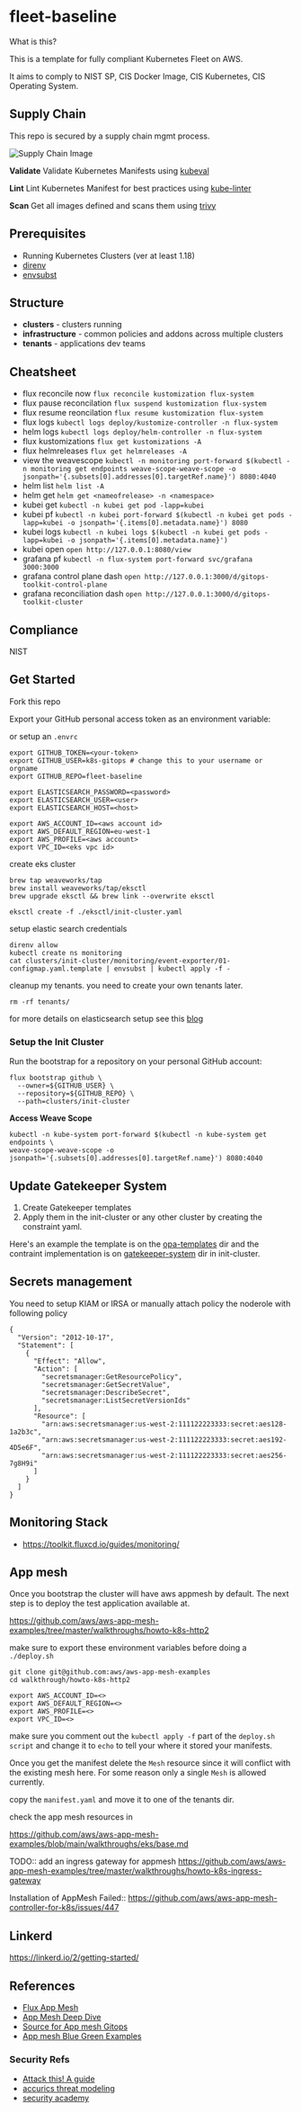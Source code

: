 # fleet-baseline

What is this?

This is a template for fully compliant Kubernetes Fleet on AWS.

It aims to comply to NIST SP, CIS Docker Image, CIS Kubernetes, CIS Operating System.

## Supply Chain

This repo is secured by a supply chain mgmt process.

![Supply Chain Image](https://raw.githubusercontent.com/k8s-gitops/fleet-baseline/main/supply-chain.png)

**Validate**
Validate Kubernetes Manifests using [kubeval]

**Lint**
Lint Kubernetes Manifest for best practices using [kube-linter]

**Scan**
Get all images defined and scans them using [trivy]

## Prerequisites

* Running Kubernetes Clusters (ver at least 1.18)
* [direnv](https://github.com/direnv/direnv)
* [envsubst](https://github.com/a8m/envsubst)
## Structure

* **clusters** - clusters running
* **infrastructure** - common policies and addons across multiple clusters
* **tenants** - applications dev teams

## Cheatsheet

* flux reconcile now `flux reconcile kustomization flux-system`
* flux pause reconcilation `flux suspend kustomization flux-system`
* flux resume reoncilation `flux resume kustomization flux-system`
* flux logs `kubectl logs deploy/kustomize-controller -n flux-system`
* helm logs `kubectl logs deploy/helm-controller -n flux-system`
* flux kustomizations `flux get kustomizations -A`
* flux helmreleases `flux get helmreleases -A`
* view the weavescope `kubectl -n monitoring port-forward $(kubectl -n monitoring get endpoints weave-scope-weave-scope -o jsonpath='{.subsets[0].addresses[0].targetRef.name}') 8080:4040`
* helm list `helm list -A`
* helm get  `helm get <nameofrelease> -n <namespace>`
* kubei get `kubectl -n kubei get pod -lapp=kubei`
* kubei pf `kubectl -n kubei port-forward $(kubectl -n kubei get pods -lapp=kubei -o jsonpath='{.items[0].metadata.name}') 8080`
* kubei logs `kubectl -n kubei logs $(kubectl -n kubei get pods -lapp=kubei -o jsonpath='{.items[0].metadata.name}')`
* kubei open `open http://127.0.0.1:8080/view`
* grafana pf `kubectl -n flux-system port-forward svc/grafana 3000:3000`
* grafana control plane dash `open http://127.0.0.1:3000/d/gitops-toolkit-control-plane`
* grafana reconciliation dash `open http://127.0.0.1:3000/d/gitops-toolkit-cluster`

## Compliance

NIST


## Get Started

Fork this repo

Export your GitHub personal access token as an environment variable:

or setup an `.envrc`

```
export GITHUB_TOKEN=<your-token>
export GITHUB_USER=k8s-gitops # change this to your username or orgname
export GITHUB_REPO=fleet-baseline

export ELASTICSEARCH_PASSWORD=<password>
export ELASTICSEARCH_USER=<user>
export ELASTICSEARCH_HOST=<host>

export AWS_ACCOUNT_ID=<aws account id>
export AWS_DEFAULT_REGION=eu-west-1
export AWS_PROFILE=<aws account>
export VPC_ID=<eks vpc id>

```

create eks cluster
```
brew tap weaveworks/tap
brew install weaveworks/tap/eksctl
brew upgrade eksctl && brew link --overwrite eksctl

eksctl create -f ./eksctl/init-cluster.yaml
```

setup elastic search credentials

```
direnv allow
kubectl create ns monitoring
cat clusters/init-cluster/monitoring/event-exporter/01-configmap.yaml.template | envsubst | kubectl apply -f -
```

cleanup my tenants. you need to create your own tenants later.
```
rm -rf tenants/
```

for more details on elasticsearch setup see this [blog](https://thechief.io/c/kenichishibata/exporting-kubernetes-events-aws-elastic-search/)

### Setup the Init Cluster
Run the bootstrap for a repository on your personal GitHub account:

```
flux bootstrap github \
  --owner=${GITHUB_USER} \
  --repository=${GITHUB_REPO} \
  --path=clusters/init-cluster
```

**Access Weave Scope**
```
kubectl -n kube-system port-forward $(kubectl -n kube-system get endpoints \
weave-scope-weave-scope -o jsonpath='{.subsets[0].addresses[0].targetRef.name}') 8080:4040
```

## Update Gatekeeper System

1. Create Gatekeeper templates
2. Apply them in the init-cluster or any other cluster by creating the constraint yaml.

Here's an example the template is on the [opa-templates](https://github.com/k8s-gitops/fleet-baseline/blob/main/infrastructure/opa-templates/constraint-template.yaml) dir and the contraint implementation is on [gatekeeper-system](https://github.com/k8s-gitops/fleet-baseline/blob/main/infrastructure/policies/gatekeeper-system/allow-registry/constraint.yaml) dir in init-cluster.

## Secrets management

You need to setup KIAM or IRSA or manually attach policy the noderole with following policy

```
{
  "Version": "2012-10-17",
  "Statement": [
    {
      "Effect": "Allow",
      "Action": [
        "secretsmanager:GetResourcePolicy",
        "secretsmanager:GetSecretValue",
        "secretsmanager:DescribeSecret",
        "secretsmanager:ListSecretVersionIds"
      ],
      "Resource": [
        "arn:aws:secretsmanager:us-west-2:111122223333:secret:aes128-1a2b3c",
        "arn:aws:secretsmanager:us-west-2:111122223333:secret:aes192-4D5e6F",
        "arn:aws:secretsmanager:us-west-2:111122223333:secret:aes256-7g8H9i"
      ]
    }
  ]
}
```

## Monitoring Stack

* https://toolkit.fluxcd.io/guides/monitoring/


## App mesh 

Once you bootstrap the cluster will have aws appmesh by default. The next step is to deploy the test application available at. 

https://github.com/aws/aws-app-mesh-examples/tree/master/walkthroughs/howto-k8s-http2

make sure to export these environment variables before doing a `./deploy.sh`

```
git clone git@github.com:aws/aws-app-mesh-examples
cd walkthrough/howto-k8s-http2

export AWS_ACCOUNT_ID=<>
export AWS_DEFAULT_REGION=<>
export AWS_PROFILE=<>
export VPC_ID=<>

```

make sure you comment out the `kubectl apply -f` part of the `deploy.sh script` and change it to `echo` to tell your where it stored your manifests.

Once you get the manifest delete the `Mesh` resource since it will conflict with the existing mesh here. For some reason only a single `Mesh` is allowed currently.

copy the `manifest.yaml` and move it to one of the tenants dir.

check the app mesh resources in

https://github.com/aws/aws-app-mesh-examples/blob/main/walkthroughs/eks/base.md


TODO:: add an ingress gateway for appmesh https://github.com/aws/aws-app-mesh-examples/tree/master/walkthroughs/howto-k8s-ingress-gateway

Installation of AppMesh Failed:: https://github.com/aws/aws-app-mesh-controller-for-k8s/issues/447

## Linkerd

https://linkerd.io/2/getting-started/

## References
* [Flux App Mesh](https://www.youtube.com/watch?v=cB7iXeNLteE&t=2s&ab_channel=Weaveworks%2CInc.)
* [App Mesh Deep Dive](https://www.youtube.com/watch?v=FUpRWlTXDP8&ab_channel=AWSOnlineTechTalks)
* [Source for App mesh Gitops](https://github.com/k8s-gitops/gitops-appmesh)
* [App mesh Blue Green Examples](https://github.com/aws/aws-app-mesh-examples)


### Security Refs
* [Attack this! A guide](https://medium.com/faun/attacking-kubernetes-clusters-using-the-kubelet-api-abafc36126ca)
* [accurics threat modeling](https://www.youtube.com/watch?v=fup0hCk46XE&t=5s&ab_channel=Accurics)
* [security academy](https://portswigger.net/web-security/all-materials)

[kubeval]: https://www.kubeval.com/#full-usage-instructions
[kube-linter]: https://docs.kubelinter.io/#/
[trivy]: https://github.com/aquasecurity/trivy
